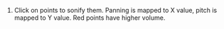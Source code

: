 1. Click on points to sonify them. Panning is mapped to X value, pitch is mapped to Y value.
Red points have higher volume.